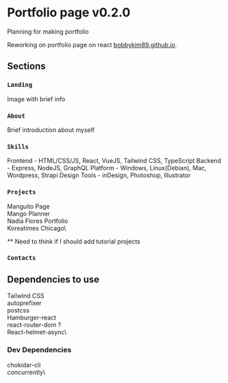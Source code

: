# Portfolio page v0.2.0

Planning for making portfolio

Reworking on portfolio page on react [bobbykim89.github.io](https://bobbykim89.github.io).

## Sections

### `Landing`

Image with brief info

### `About`

Brief introduction about myself

### `Skills`

Frontend - HTML/CSS/JS, React, VueJS, Tailwind CSS, TypeScript
Backend - Express, NodeJS, GraphQL
Platform - Windows, Linux(Debian), Mac, Wordpress, Strapi
Design Tools - inDesign, Photoshop, Illustrator

### `Projects`

Manguito Page\
Mango Planner\
Nadia Flores Portfolio\
Koreatimes Chicago\

\*\* Need to think if I should add tutorial projects

### `Contacts`

## Dependencies to use

Tailwind CSS\
autoprefixer\
postcss\
Hamburger-react\
react-router-dom ?\
React-helmet-async\

### Dev Dependencies

chokidar-cli\
concurrently\

